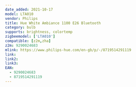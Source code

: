```yaml
---
date_added: 2021-10-17
model: LTA010
vendor: Philips
title: Hue White Ambiance 1100 E26 Bluetooth 
category: bulb
supports: brightness, colortemp
zigbeemodel: ['LTA010']
compatible: [z2m,zha]
z2m: 9290024683
mlink: https://www.philips-hue.com/en-gb/p/-/8719514291119
link: 
link2: 
link3: 
EAN:
  - 9290024683 
  - 8719514291119
---
```

